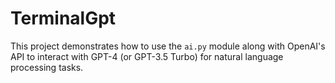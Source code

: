 # TerminalGpt
This project demonstrates how to use the `ai.py` module along with OpenAI's API to interact with GPT-4 (or GPT-3.5 Turbo) for natural language processing tasks.
